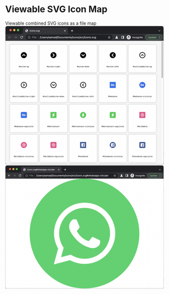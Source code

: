 # Viewable SVG Icon Map
 Viewable combined SVG icons as a file map
![image info](./assets/table.png)
![image info](./assets/icon.png)
